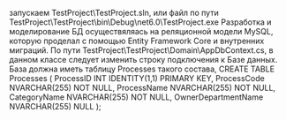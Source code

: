 запускаем TestProject\TestProject.sln, или файл по пути TestProject\TestProject\bin\Debug\net6.0\TestProject.exe
Разработка и моделирование БД осуществяляась на реляционной модели MySQL, которую проделал с помощью Entity Framework Core и внутренних миграций.
По пути TestProject\TestProject\Domain\AppDbContext.cs, в данном классе следует изменить строку подключения к Базе данных.
База должна иметь таблицу Processes такого состава,
CREATE TABLE Processes (
    ProcessID INT IDENTITY(1,1) PRIMARY KEY,
    ProcessCode NVARCHAR(255) NOT NULL,
    ProcessName NVARCHAR(255) NOT NULL,
    CategoryName NVARCHAR(255) NOT NULL,
    OwnerDepartmentName NVARCHAR(255) NULL
);
